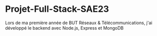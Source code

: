 # Projet-Full-Stack-SAE23
Lors de ma première année de BUT Réseaux &amp; Télécommunications, j'ai développé le backend avec Node.js, Express et MongoDB

